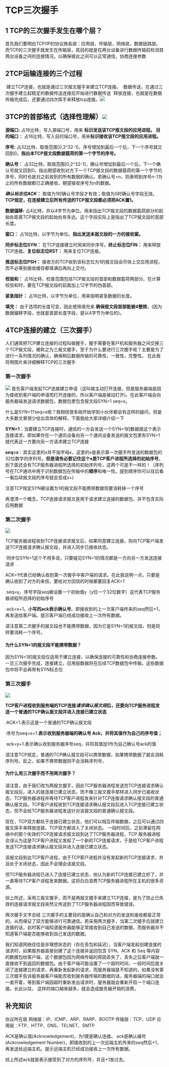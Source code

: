 # TCP三次握手

## 1 TCP的三次握手发生在哪个层？

首先我们要明白TCP/IP的协议族各层：应用层，传输层，网络层，数据链路层。而TCP的三次握手就发生在传输层，其目的就是在两台设备进行数据传输前检测其两台设备之间的连接情况。以确保彼此之间可以正常通信，协商连接参数


## 2TCP运输连接的三个过程

·建立TCP连接，也就是通过三次报文握手来建立TCP连接。
·数据传送，在通过三次握手建立起稳定的数据传送连接后开始进行数据传送
`释放连接，也就是在数据传输完成后，还要通过四次挥手来释放tcp连接。![](D:\liulanqixaizai\免费在线消除笔—一键去杂物,让您轻松摆脱logo、文字、标志、污渍等瑕疵\DM_20231022204044_001.jpg)

## 3TCP的首部格式（选择性理解）![](D:\liulanqixaizai\免费在线消除笔—一键去杂物,让您轻松摆脱logo、文字、标志、污渍等瑕疵\DM_20231022203855_001.jpg)

**源端口:** 占16比特，写入源端口号，用来 **标识发送该TCP报文段的应用进程。** **目的端口：** 占16比特，写入目的端口号，用来**标识接收该TCP报文段的应用进程。**

**序号:** 占32比特，取值范围[0,2^32-1]，序号增加到最后一个后，下一个序号就又回到0。**指出本TCP报文段数据载荷的第一个字节的序号。**

**确认号：** 占32比特，取值范围[0,2^32-1]，确认号增加到最后一个后，下一个确认号就又回到0。指出期望收到对方下一个TCP报文段的数据载荷的第一个字节的序号，同时也是对之前收到的所有数据的确认。若确认号=n，则表明到序号n-1为止的所有数据都已正确接收，期望接收序号为n的数据。

***确认标志位ACK*：** 取值为1时确认号字段才有效；取值为0时确认号字段无效。**TCP规定，在连接建立后所有传送的TCP报文段都必须把ACK置1。**

**数据偏移:** 占4比特，并以4字节为单位。用来指出TCP报文段的数据载荷部分的起始处距离TCP报文段的起始处有多远。这个字段实际上是指出了TCP报文段的首部长度。

**窗口：** 占16比特，以字节为单位。**指出发送本报文段的一方的接收窗。**

**同步标志位SYN：** 在TCP连接建立时用来同步序号。**终止标志位FIN：** 用来释放TCP连接。**复位标志位RST：** 用来复位TCP连接。

**推送标志位PSH：** 接收方的TCP收到该标志位为1的报文段会尽快上交应用进程，而不必等到接收缓存都填满后再向上交付。

**校验和：** 占16比特，检查范围包括TCP报文段的首部和数据载荷两部分。在计算校验和时，要在TCP报文段的前面加上12字节的伪首部。

**紧急指针：** 占16比特，以字节为单位，用来指明紧急数据的长度。

**填充：** 由于选项的长度可变，因此使用填充来 **确保报文段首部能被4整除**，(因为数据偏移字段，也就是首部长度字段，是以4字节为单位的)。

## 4TCP连接的建立（三次握手）

人们通常把TCP建立连接的过程叫做握手，握手需要在客户机和服务器之间交换三个TCP报文段，被称之为三报文握手，至于为什么要进行三次握手呢？主要是为了进行一系列情况的确认，确保稍后数据传输的可靠性，一致性，完整性。
在此我将用图片来详细解释TCP的三次握手

### 第一次握手

![](D:\liulanqixaizai\免费在线消除笔—一键去杂物,让您轻松摆脱logo、文字、标志、污渍等瑕疵\DM_20231022204015_001.jpg)
首先客户端发起TCP连接建立申请（这叫做主动打开连接，但是服务器端是因为接收到客户端的申请而打开连接的，所以客户端是被动打开)。在此客户端会向服务器端发送请求数据包，数据包里包含报文段SYN=1 seq=x。

什么是SYN=1?seq=x呢？我相信很多刚开始学到小伙伴都会有这样的疑问，但是大多数文章很少给出具体的解释，下面我给大家详细介绍一下

**SYN=1**：当要建立TCP连接时，通信的一方会发送一个SYN=1的数据报这个表示连接请求。即如果你在一个通讯设备向另一个通讯设备发送的报文包里有SYN=1就代表这一方要向另一方请求建立TCP连接

**seq=x**：其实这里的x并不指字母x，这里的x是表示第一次握手所发送的数据包的32位数字的序列号。**但是请务必要记住这个x是TCP客户进程所选择的初始序号**，到下面还会有TCP服务器进程所选择的初始序列号，这两个可是不一样的！（序列号在TCP通讯中用于识别数据包在传输中的**顺序**和唯一性。提到顺序你可以往后看一看后续报文段的序号就会变成x+)

注意TCP规定SYN被设置为1的报文段不能携带数据但要消耗掉一个序号

再澄清一个概念，TCP连接请求报文是用于请求建立连接的数据包，并不包含实际应用数据

### 第二次握手

![](D:\liulanqixaizai\免费在线消除笔—一键去杂物,让您轻松摆脱logo、文字、标志、污渍等瑕疵\DM_20231022203930_001.jpg)

TCP服务器进程收到TCP连接请求报文后，如果同意建立连接，则向TCP客户端发送TCP连接请求确认报文段，并进入同步已接收状态。

·同步位SYN=1这个不用多说，只要碰见SYN=1的情况都是一方向另一方发送连接请求

ACK=1代表已经确认收到第一次握手中客户端的请求。在此我说明一点，只要是确认收到了对方的来信，要给对方回信的时候都要回复ACK=1

·seq=y。序号字段seq被设置一个初始值y（y位一个32位数字）这代表TCP服务器进程所选择的初始序号

·ack=x+1。**小写的ack表示确认号**。即接收到的上一次客户端传来的seq然后+1，再发送给客户端。提示客户端已经成功接收上一次所有数据。

请注意第二次握手的报文段也不能携带数据，因为它是SYN=1的报文段，但是同样要消耗一个序号。

#### 为什么SYN=1的报文段不能携带数据？

因为SYN=1的报文段仅适用于建立连接，以确保连接的可靠性和协商连接参数。一旦三次握手完成，连接建立，应用层数据将在后续TCP数据包中传输，这些数据包中将不会再带有SYN标志位

### 第三次握手

![](D:\liulanqixaizai\免费在线消除笔—一键去杂物,让您轻松摆脱logo、文字、标志、污渍等瑕疵\DM_20231022203954_001.jpg)

**TCP客户进程收到服务端的TCP连接*请求确认报文段*后，还要向TCP服务进程发送一个普通的TCP确认报文段并进入连接已建立状态**

·ACK=1.表示这是一个普通的TCP确认报文段

·序号为seq=x+1.**表示收到服务器端的确认号 Ack，并将其值作为自己的序号值；**

·ack=y+1.表示确认收到服务器序号seq，并将其值加1作为自己确认号ack的值

请注意TCP规定，普通的TCP确认报文段可以携带数据，如果携带数据了就会消耗序列号。反之，如果不携带数据则不会消耗序列号，

#### 为什么用三次握手而不用两次握手？

请注意，由于我们改为两报文握手，因此TCP服务器进程发送完TCP连接请求确认报文段后，进入的是连接已建立状态，而不像三报文握手那样进入同步已接收状态，TCP服务器进程并等待TCP客户进程发来针对TCP连接请求确认报文段的普通确认报文段。TCP客户进程收到TCP连接请求确认报文段后进入TCP连接已建立状态，但不会给TCP服务器进程发送针对该报文段的普通确认报文段。

现在，TCP双方都处于连接已建立状态，他们可以相互传输数据，之后可以通过四报文挥手来释放连接，TCP双方都进入了关闭状态。
一段时间后，之前滞留在网络中的那个失效的TCP连接请求报文段到达了TCP服务器进程，TCP 服务器进程会误认为这是TCP客户进程又发起了一个新的TCP连接请求，于是给TCP客户进程发送TCP连接请求确认报文段并进入连接已建立状态。

该报文段到达TCP客户进程，由于TCP客户进程并没有发起新的TCP连接请求，并且处于关闭状态，因此不会理会该报文段。

但TCP服务器进程已进入了连接已建立状态，他认为新的TCP连接已建立好了，并一直等待TCP客户进程发来数据。这将白白浪费TCP服务器进程所在主机的很多资源。

综上所述，采用三报文握手，而不是两报文握手来建立TCP连接，是为了防止已失效的连接请求报文段突然又传送到了TCP服务器进程因而导致错误。


两次握手文字总结
三次握手的主要目的是确认自己和对方的发送和接收都是正常的，从而保证了双方能够进行可靠通信。若采用两次握手，当第二次握手后就建立连接的话，此时客户端知道服务器能够正常接收到自己发送的数据，而服务器并不知道客户端是否能够收到自己发送的数据。

我们知道网络往往是非理想状态的（存在丢包和延迟），当客户端发起创建连接的请求时，如果服务器直接创建了这个连接并返回包含 SYN、ACK 和 Seq 等内容的数据包给客户端，这个数据包因为网络传输的原因丢失了，丢失之后客户端就一直接收不到返回的数据包。由于客户端可能设置了一个超时时间，一段时间后就关闭了连接建立的请求，再重新发起新的请求，而服务器端是不知道的，如果没有第三次握手告诉服务器客户端能否收到服务器传输的数据的话，服务器端的端口就会一直开着，等到客户端因超时重新发出请求时，服务器就会重新开启一个端口连接。长此以往， 这样的端口越来越多，就会造成服务器开销的浪费。

## 补充知识

协议所在层
网络层：IP、ICMP、ARP、RARP、BOOTP
传输层：TCP、UDP
应用层：FTP、HTTP、DNS、TELNET、SMTP

ACK是确认值(Acknowledgement)，为1便是确认连接。
ack是确认编号(Acknowledgement Number)，即接收到的上一次远端主机传来的seq然后+1，再发送给远端主机。提示远端主机已经成功接收上一次所有数据。

综上所述ack就是表示接受到了对方的序列号，并且+1发过去。